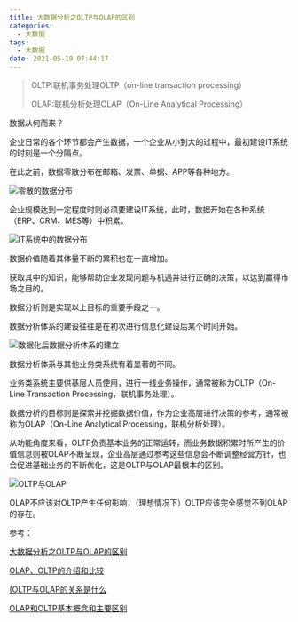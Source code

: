 ```yaml
---
title: 大数据分析之OLTP与OLAP的区别
categories:
  - 大数据
tags:
  - 大数据
date: 2021-05-19 07:44:17
---
```


> OLTP:联机事务处理OLTP（on-line transaction processing）
>
> OLAP:联机分析处理OLAP（On-Line Analytical Processing）

数据从何而来？

企业日常的各个环节都会产生数据，一个企业从小到大的过程中，最初建设IT系统的时刻是一个分隔点。

在此之前，数据零散分布在邮箱、发票、单据、APP等各种地方。

![零散的数据分布](https://www.cmdbyte.com/2021/02/u=2453084096,4005979002&fm=173&app=25&f=JPEG.jpeg)

企业规模达到一定程度时则必须要建设IT系统，此时，数据开始在各种系统（ERP、CRM、MES等）中积累。

![IT系统中的数据分布](https://www.cmdbyte.com/2021/02/u=1162874362,247668556&fm=173&app=25&f=JPEG.jpeg)

数据价值随着其体量不断的累积也在一直增加。

获取其中的知识，能够帮助企业发现问题与机遇并进行正确的决策，以达到赢得市场之目的。

数据分析则是实现以上目标的重要手段之一。

数据分析体系的建设往往是在初次进行信息化建设后某个时间开始。

![数据化后数据分析体系的建立](https://www.cmdbyte.com/2021/02/u=3118014053,2411848866&fm=173&app=25&f=JPEG.jpeg)

数据分析体系与其他业务类系统有着显著的不同。

业务类系统主要供基层人员使用，进行一线业务操作，通常被称为OLTP（On-Line Transaction Processing，联机事务处理）。

数据分析的目标则是探索并挖掘数据价值，作为企业高层进行决策的参考，通常被称为OLAP（On-Line Analytical Processing，联机分析处理）。

从功能角度来看，OLTP负责基本业务的正常运转，而业务数据积累时所产生的价值信息则被OLAP不断呈现，企业高层通过参考这些信息会不断调整经营方针，也会促进基础业务的不断优化，这是OLTP与OLAP最根本的区别。

![OLTP与OLAP](https://www.cmdbyte.com/2021/02/u=1802595313,1865688217&fm=173&app=25&f=JPEG.jpeg)

OLAP不应该对OLTP产生任何影响，（理想情况下）OLTP应该完全感觉不到OLAP的存在。



参考：

[大数据分析之OLTP与OLAP的区别](https://baijiahao.baidu.com/s?id=1611554859260686629&wfr=spider&for=pc)

[OLAP、OLTP的介绍和比较](https://www.cnblogs.com/hhandbibi/p/7118740.html)

[(OLTP与OLAP的关系是什么](https://www.zhihu.com/question/24110442/answer/851671343)

[OLAP和OLTP基本概念和主要区别](https://blog.csdn.net/weixin_43270493/article/details/103123490)


